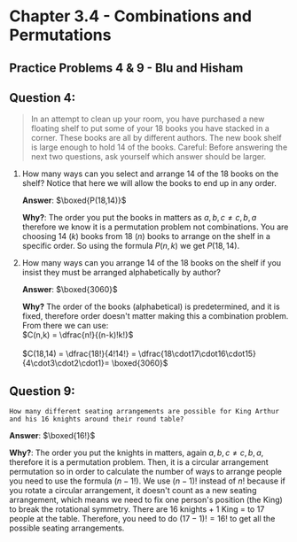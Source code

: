 # Chapter 3.4 - Combinations and Permutations
## Practice Problems 4 & 9 - Blu and Hisham

## Question 4: 

> In an attempt to clean up your room, you have purchased a new floating shelf to put some of your 18 books you have stacked in a corner. These books are all by different authors. The new book shelf is large enough to hold 14 of the books. Careful: Before answering the next two questions, ask yourself which answer should be larger.


1. How many ways can you select and arrange 14 of the 18 books on the shelf? Notice that here we will allow the books to end up in any order.

    **Answer**: $\boxed{P(18,14)}$ 

    **Why?**: The order you put the books in matters as $a,b,c \neq c,b,a$ therefore we know it is a permutation problem not combinations. You are choosing $14$ ($k$) books from $18$ ($n$) books to arrange on the shelf in a specific order. So using the formula $P(n,k)$ we get $P(18,14)$.

2. How many ways can you arrange 14 of the 18 books on the shelf if you insist they must be arranged alphabetically by author?

    **Answer**: $\boxed{3060}$

    **Why?** The order of the books (alphabetical) is predetermined, and it is fixed, therefore order doesn't matter making this a combination problem. From there we can use:
    <br>
    $C(n,k) = \dfrac{n!}{(n-k)!k!}$
    <br>
    <br>
    $C(18,14) = \dfrac{18!}{4!14!} = \dfrac{18\cdot17\cdot16\cdot15}{4\cdot3\cdot2\cdot1}= \boxed{3060}$


## Question 9: 

    How many different seating arrangements are possible for King Arthur and his 16 knights around their round table?

**Answer**: $\boxed{16!}$

**Why?**: The order you put the knights in matters, again $a,b,c \neq c,b,a$, therefore it is a permutation problem. Then, it is a circular arrangement permutation so in order to calculate the number of ways to arrange people you need to use the formula $(n-1!)$. We use $(n-1)!$ instead of $n!$ because if you rotate a circular arrangement, it doesn't count as a new seating arrangement, which means we need to fix one person's position (the King) to break the rotational symmetry. There are $16$ knights + $1$ King $=$ to $17$ people at the table. Therefore, you need to do $(17-1)! = 16!$ to get all the possible seating arrangements.
